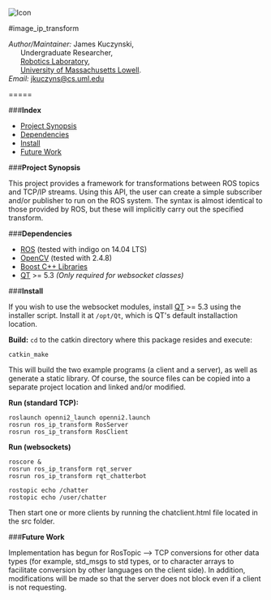 ![Icon](https://github.com/DeepBlue14/ros_ip_transform/blob/master/icon.jpg)

#image_ip_transform

*Author/Maintainer:* James Kuczynski,  
&nbsp;&nbsp;&nbsp;&nbsp;&nbsp;&nbsp;Undergraduate Researcher,  
&nbsp;&nbsp;&nbsp;&nbsp;&nbsp;&nbsp;[Robotics Laboratory][1],  
&nbsp;&nbsp;&nbsp;&nbsp;&nbsp;&nbsp;[University of Massachusetts Lowell][2].  
*Email:* jkuczyns@cs.uml.edu

=====

###**Index**

- [Project Synopsis](#project-synopsis)
- [Dependencies](#dependencies)
- [Install](#install)
- [Future Work](#future-work)


###**Project Synopsis**

This project provides a framework for transformations between ROS topics and TCP/IP streams.  Using this API, the user can create a simple subscriber and/or publisher to run on the ROS system.  The syntax is almost identical to those provided by ROS, but these will implicitly carry out the specified transform.


###**Dependencies**

- [ROS][3] (tested with indigo on 14.04 LTS)
- [OpenCV][4] (tested with 2.4.8)
- [Boost C++ Libraries][5]
- [QT][6] >= 5.3 *(Only required for websocket classes)*


###**Install**

If you wish to use the websocket modules, install [QT][6] >= 5.3 using the installer script.
Install it at ```/opt/Qt```, which is QT's default installaction location.


**Build:**
```cd``` to the catkin directory where this package resides
and execute:
```
catkin_make
```
This will build the two example programs (a client and a server), as well as
generate a static library.  Of course, the source files can be copied into a
separate project location and linked and/or modified.


**Run (standard TCP):**
```
roslaunch openni2_launch openni2.launch
rosrun ros_ip_transform RosServer
rosrun ros_ip_transform RosClient
```

**Run (websockets)**
```
roscore &
rosrun ros_ip_transform rqt_server
rosrun ros_ip_transform rqt_chatterbot

rostopic echo /chatter
rostopic echo /user/chatter
```
Then start one or more clients by running the chatclient.html file located in the src folder.

###**Future Work**

Implementation has begun for RosTopic --> TCP conversions for other data types (for example, std_msgs to std types, or to character arrays to facilitate conversion by other languages on the client side).  In addition, modifications will be made so that the server does not block even if a client is not requesting.


[1]: http://robotics.cs.uml.edu/
[2]: http://www.uml.edu/
[3]: http://www.ros.org/
[4]: http://opencv.org/
[5]: http://www.boost.org/
[6]: http://www.qt.io/
